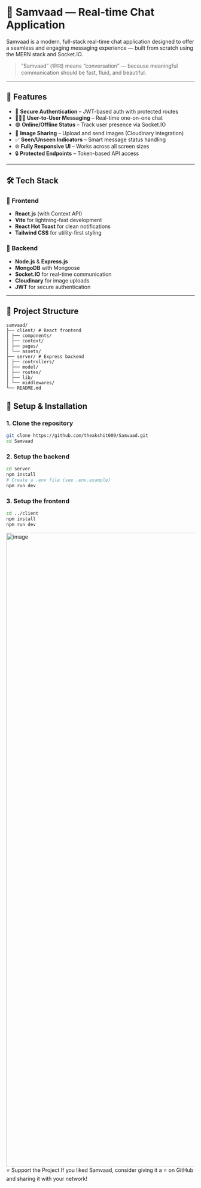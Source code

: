 # 💬 Samvaad — Real-time Chat Application

Samvaad is a modern, full-stack real-time chat application designed to offer a seamless and engaging messaging experience — built from scratch using the MERN stack and Socket.IO.

> “Samvaad” (संवाद) means “conversation” — because meaningful communication should be fast, fluid, and beautiful.

---

## 🚀 Features

- 🔐 **Secure Authentication** – JWT-based auth with protected routes
- 🧑‍🤝‍🧑 **User-to-User Messaging** – Real-time one-on-one chat
- 🟢 **Online/Offline Status** – Track user presence via Socket.IO
- 📸 **Image Sharing** – Upload and send images (Cloudinary integration)
- ✅ **Seen/Unseen Indicators** – Smart message status handling
- 🌐 **Fully Responsive UI** – Works across all screen sizes
- 🔒 **Protected Endpoints** – Token-based API access

---

## 🛠️ Tech Stack

### 🔹 Frontend
- **React.js** (with Context API)
- **Vite** for lightning-fast development
- **React Hot Toast** for clean notifications
- **Tailwind CSS** for utility-first styling

### 🔹 Backend
- **Node.js** & **Express.js**
- **MongoDB** with Mongoose
- **Socket.IO** for real-time communication
- **Cloudinary** for image uploads
- **JWT** for secure authentication

---

## 📁 Project Structure
```
samvaad/
├── client/ # React frontend
│ ├── components/
│ ├── context/
│ ├── pages/
│ └── assets/
├── server/ # Express backend
│ ├── controllers/
│ ├── model/
│ ├── routes/
│ ├── lib/
│ └── middlewares/
└── README.md
```

## 🔧 Setup & Installation

### 1. Clone the repository

```bash
git clone https://github.com/theakshit009/Samvaad.git
cd Samvaad
```
### 2. Setup the backend
```bash
cd server
npm install
# Create a .env file (see .env.example)
npm run dev
```
### 3. Setup the frontend
``` bash
cd ../client
npm install
npm run dev
```
<img width="2862" height="1694" alt="image" src="https://github.com/user-attachments/assets/d60c46f8-1a4a-4e25-9847-f88bb1ee5653" />
⭐ Support the Project
If you liked Samvaad, consider giving it a ⭐ on GitHub and sharing it with your network!



